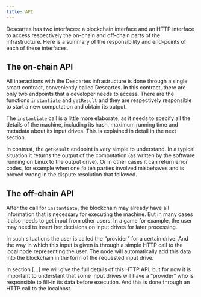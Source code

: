 ```yaml
---
title: API
---
```


Descartes has two interfaces: a blockchain interface and an HTTP interface to access respectively the on-chain and off-chain parts of the infrastructure. Here is a summary of the responsibility and end-points of each of these interfaces.

## The on-chain API

All interactions with the Descartes infrastructure is done through a single smart contract, conveniently called Descartes. In this contract, there are only two endpoints that a developer needs to access. There are the functions `instantiate` and `getResult` and they are respectively responsible to start a new computation and obtain its output.

The `instantiate` call is a little more elaborate, as it needs to specify all the details of the machine, including its hash, maximum running time and metadata about its input drives. This is explained in detail in the next section.

In contrast, the `getResult` endpoint is very simple to understand. In a typical situation it returns the output of the computation (as written by the software running on Linux to the output drive). Or in other cases it can return error codes, for example when one fo teh parties involved misbehaves and is proved wrong in the dispute resolution that followed.

## The off-chain API

After the call for `instantiate`, the blockchain may already have all information that is necessary for executing the machine. But in many cases it also needs to get input from other users. In a game for example, the user may need to insert her decisions on input drives for later processing.

In such situations the user is called the “provider” for a certain drive. And the way in which this input is given is through a simple HTTP call to the local node representing the user. The node will automatically add this data into the blockchain in the form of the requested input drive.

In section [...] we will give the full details of this HTTP API, but for now it is important to understant that some input drives will have a “provider” who is responsible to fill-in its data before execution. And this is done through an HTTP call to the localhost.
